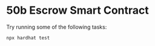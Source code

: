 # 50b Escrow Smart Contract

Try running some of the following tasks:

```shell
npx hardhat test
```
